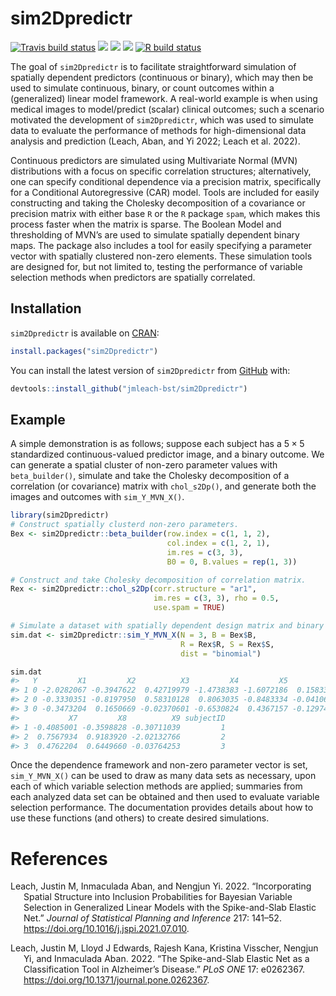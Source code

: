 
<!-- README.md is generated from README.Rmd. Please edit that file -->

# sim2Dpredictr

<!-- badges: start -->

[![Travis build
status](https://travis-ci.org/jmleach-bst/sim2Dpredictr.svg?branch=master)](https://travis-ci.org/jmleach-bst/sim2Dpredictr)
[![](https://www.r-pkg.org/badges/version/sim2Dpredictr?color=green)](https://cran.r-project.org/package=sim2Dpredictr)
[![](https://img.shields.io/badge/devel%20version-0.1.1-green.svg)](https://github.com/sim2Dpredictr)
[![](https://img.shields.io/badge/lifecycle-stable-brightgreen.svg)](https://lifecycle.r-lib.org/articles/stages.html#stable)
[![R build
status](https://github.com/jmleach-bst/sim2Dpredictr/workflows/R-CMD-check/badge.svg)](https://github.com/jmleach-bst/sim2Dpredictr/actions)
<!-- [![CRAN_Status_Badge](https://www.r-pkg.org/badges/version/sim2Dpredictr)](https://cran.r-project.org/package=sim2Dpredictr) -->
<!-- badges: end -->

The goal of `sim2Dpredictr` is to facilitate straightforward simulation
of spatially dependent predictors (continuous or binary), which may then
be used to simulate continuous, binary, or count outcomes within a
(generalized) linear model framework. A real-world example is when using
medical images to model/predict (scalar) clinical outcomes; such a
scenario motivated the development of `sim2Dpredictr`, which was used to
simulate data to evaluate the performance of methods for
high-dimensional data analysis and prediction (Leach, Aban, and Yi 2022;
Leach et al. 2022).

Continuous predictors are simulated using Multivariate Normal (MVN)
distributions with a focus on specific correlation structures;
alternatively, one can specify conditional dependence via a precision
matrix, specifically for a Conditional Autoregressive (CAR) model. Tools
are included for easily constructing and taking the Cholesky
decomposition of a covariance or precision matrix with either base `R`
or the `R` package `spam`, which makes this process faster when the
matrix is sparse. The Boolean Model and thresholding of MVN’s are used
to simulate spatially dependent binary maps. The package also includes a
tool for easily specifying a parameter vector with spatially clustered
non-zero elements. These simulation tools are designed for, but not
limited to, testing the performance of variable selection methods when
predictors are spatially correlated.

## Installation

`sim2Dpredictr` is available on
[CRAN](https://cran.r-project.org/package=sim2Dpredictr):

``` r
install.packages("sim2Dpredictr")
```

You can install the latest version of `sim2Dpredictr` from
[GitHub](https://github.com) with:

``` r
devtools::install_github("jmleach-bst/sim2Dpredictr")
```

## Example

A simple demonstration is as follows; suppose each subject has a
$5 \times 5$ standardized continuous-valued predictor image, and a
binary outcome. We can generate a spatial cluster of non-zero parameter
values with `beta_builder()`, simulate and take the Cholesky
decomposition of a correlation (or covariance) matrix with
`chol_s2Dp()`, and generate both the images and outcomes with
`sim_Y_MVN_X()`.

``` r
library(sim2Dpredictr)
# Construct spatially clusterd non-zero parameters.
Bex <- sim2Dpredictr::beta_builder(row.index = c(1, 1, 2), 
                                   col.index = c(1, 2, 1),
                                   im.res = c(3, 3),
                                   B0 = 0, B.values = rep(1, 3))

# Construct and take Cholesky decomposition of correlation matrix.
Rex <- sim2Dpredictr::chol_s2Dp(corr.structure = "ar1", 
                                im.res = c(3, 3), rho = 0.5,
                                use.spam = TRUE)

# Simulate a dataset with spatially dependent design matrix and binary outcomes.
sim.dat <- sim2Dpredictr::sim_Y_MVN_X(N = 3, B = Bex$B, 
                                      R = Rex$R, S = Rex$S, 
                                      dist = "binomial")

sim.dat
#>   Y         X1         X2          X3         X4         X5          X6
#> 1 0 -2.0282067 -0.3947622  0.42719979 -1.4738383 -1.6072186  0.15833971
#> 2 0 -0.3330351 -0.8197950  0.58310128  0.8063035 -0.8483334 -0.04106633
#> 3 0 -0.3473204  0.1650669 -0.02370601 -0.6530824  0.4367157 -0.12974569
#>           X7         X8          X9 subjectID
#> 1 -0.4085001 -0.3598828 -0.30711039         1
#> 2  0.7567934  0.9183920 -2.02132766         2
#> 3  0.4762204  0.6449660 -0.03764253         3
```

Once the dependence framework and non-zero parameter vector is set,
`sim_Y_MVN_X()` can be used to draw as many data sets as necessary, upon
each of which variable selection methods are applied; summaries from
each analyzed data set can be obtained and then used to evaluate
variable selection performance. The documentation provides details about
how to use these functions (and others) to create desired simulations.

# References

<div id="refs" class="references csl-bib-body hanging-indent">

<div id="ref-Leach2022a" class="csl-entry">

Leach, Justin M, Inmaculada Aban, and Nengjun Yi. 2022. “Incorporating
Spatial Structure into Inclusion Probabilities for Bayesian Variable
Selection in Generalized Linear Models with the Spike-and-Slab Elastic
Net.” *Journal of Statistical Planning and Inference* 217: 141–52.
<https://doi.org/10.1016/j.jspi.2021.07.010>.

</div>

<div id="ref-Leach2022b" class="csl-entry">

Leach, Justin M, Lloyd J Edwards, Rajesh Kana, Kristina Visscher,
Nengjun Yi, and Inmaculada Aban. 2022. “The Spike-and-Slab Elastic Net
as a Classification Tool in Alzheimer’s Disease.” *PLoS ONE* 17:
e0262367. <https://doi.org/10.1371/journal.pone.0262367>.

</div>

</div>
